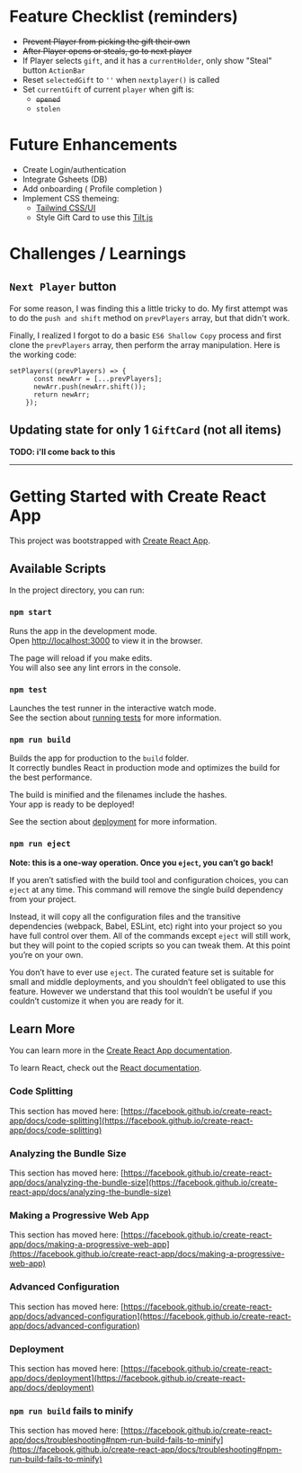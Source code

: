 # Feature Checklist (reminders)

- ~~Prevent Player from picking the gift their own~~
- ~~After Player opens or steals, go to next player~~
- If Player selects `gift`, and it has a `currentHolder`, only show "Steal" button `ActionBar`
- Reset `selectedGift` to `''` when `nextplayer()` is called
- Set `currentGift` of current `player` when gift is:
  - ~~`opened`~~
  - `stolen`

# Future Enhancements

- Create Login/authentication
- Integrate Gsheets (DB)
- Add onboarding ( Profile completion )
- Implement CSS themeing:
  - [Tailwind CSS/UI](https://tailwindui.com/preview)
  - Style Gift Card to use this [Tilt.js](https://gijsroge.github.io/tilt.js/)

# Challenges / Learnings

## `Next Player` button

For some reason, I was finding this a little tricky to do. My first attempt was to do the `push and shift` method on `prevPlayers` array, but that didn't work.

Finally, I realized I forgot to do a basic `ES6 Shallow Copy` process and first clone the `prevPlayers` array, then perform the array manipulation. Here is the working code:

```
setPlayers((prevPlayers) => {
      const newArr = [...prevPlayers];
      newArr.push(newArr.shift());
      return newArr;
    });
```

## Updating state for only 1 `GiftCard` (not all items)

**TODO: i'll come back to this**

---

# Getting Started with Create React App

This project was bootstrapped with [Create React App](https://github.com/facebook/create-react-app).

## Available Scripts

In the project directory, you can run:

### `npm start`

Runs the app in the development mode.\
Open [http://localhost:3000](http://localhost:3000) to view it in the browser.

The page will reload if you make edits.\
You will also see any lint errors in the console.

### `npm test`

Launches the test runner in the interactive watch mode.\
See the section about [running tests](https://facebook.github.io/create-react-app/docs/running-tests) for more information.

### `npm run build`

Builds the app for production to the `build` folder.\
It correctly bundles React in production mode and optimizes the build for the best performance.

The build is minified and the filenames include the hashes.\
Your app is ready to be deployed!

See the section about [deployment](https://facebook.github.io/create-react-app/docs/deployment) for more information.

### `npm run eject`

**Note: this is a one-way operation. Once you `eject`, you can’t go back!**

If you aren’t satisfied with the build tool and configuration choices, you can `eject` at any time. This command will remove the single build dependency from your project.

Instead, it will copy all the configuration files and the transitive dependencies (webpack, Babel, ESLint, etc) right into your project so you have full control over them. All of the commands except `eject` will still work, but they will point to the copied scripts so you can tweak them. At this point you’re on your own.

You don’t have to ever use `eject`. The curated feature set is suitable for small and middle deployments, and you shouldn’t feel obligated to use this feature. However we understand that this tool wouldn’t be useful if you couldn’t customize it when you are ready for it.

## Learn More

You can learn more in the [Create React App documentation](https://facebook.github.io/create-react-app/docs/getting-started).

To learn React, check out the [React documentation](https://reactjs.org/).

### Code Splitting

This section has moved here: [https://facebook.github.io/create-react-app/docs/code-splitting](https://facebook.github.io/create-react-app/docs/code-splitting)

### Analyzing the Bundle Size

This section has moved here: [https://facebook.github.io/create-react-app/docs/analyzing-the-bundle-size](https://facebook.github.io/create-react-app/docs/analyzing-the-bundle-size)

### Making a Progressive Web App

This section has moved here: [https://facebook.github.io/create-react-app/docs/making-a-progressive-web-app](https://facebook.github.io/create-react-app/docs/making-a-progressive-web-app)

### Advanced Configuration

This section has moved here: [https://facebook.github.io/create-react-app/docs/advanced-configuration](https://facebook.github.io/create-react-app/docs/advanced-configuration)

### Deployment

This section has moved here: [https://facebook.github.io/create-react-app/docs/deployment](https://facebook.github.io/create-react-app/docs/deployment)

### `npm run build` fails to minify

This section has moved here: [https://facebook.github.io/create-react-app/docs/troubleshooting#npm-run-build-fails-to-minify](https://facebook.github.io/create-react-app/docs/troubleshooting#npm-run-build-fails-to-minify)
